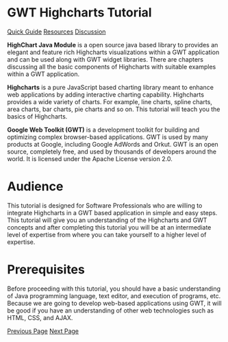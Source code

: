 # GWT Highcharts Tutorial
[Quick Guide](../gwt_highcharts/gwt_highcharts_quick_guide.md)
[Resources](../gwt_highcharts/gwt_highcharts_useful_resources.md)
[Discussion](../gwt_highcharts/gwt_highcharts_discussion.md)

**HighChart Java Module** is a open source java based library to provides an elegant and feature rich Highcharts visualizations within a GWT application and can be used along with GWT widget libraries. There are chapters discussing all the basic components of Highcharts with suitable examples within a GWT application.

**Highcharts** is a pure JavaScript based charting library meant to enhance web applications by adding interactive charting capability. Highcharts provides a wide variety of charts. For example, line charts, spline charts, area charts, bar charts, pie charts and so on. This tutorial will teach you the basics of Highcharts. 

**Google Web Toolkit (GWT)** is a development toolkit for building and optimizing complex browser-based applications. GWT is used by many products at Google, including Google AdWords and Orkut. GWT is an open source, completely free, and used by thousands of developers around the world. It is licensed under the Apache License version 2.0.

# Audience
This tutorial is designed for Software Professionals who are willing to integrate Highcharts in a GWT based application in simple and easy steps. This tutorial will give you an understanding of the Highcharts and GWT concepts and after completing this tutorial you will be at an intermediate level of expertise from where you can take yourself to a higher level of expertise.

# Prerequisites
Before proceeding with this tutorial, you should have a basic understanding of Java programming language, text editor, and execution of programs, etc. Because we are going to develop web-based applications using GWT, it will be good if you have an understanding of other web technologies such as HTML, CSS, and AJAX.


[Previous Page](../gwt_highcharts/index.md) [Next Page](../gwt_highcharts/gwt_highcharts_overview.md) 

